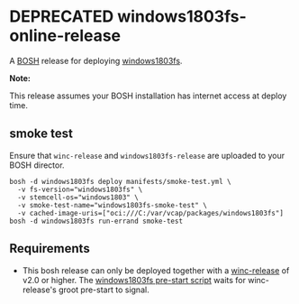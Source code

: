 # **DEPRECATED** windows1803fs-online-release

A [BOSH](http://docs.cloudfoundry.org/bosh/) release for deploying [windows1803fs](https://github.com/cloudfoundry-incubator/windows2016fs/tree/master/1803).

**Note:**

This release assumes your BOSH installation has internet access at deploy time.

## smoke test

Ensure that `winc-release` and `windows1803fs-release` are uploaded to your BOSH director.

```
bosh -d windows1803fs deploy manifests/smoke-test.yml \
  -v fs-version="windows1803fs" \
  -v stemcell-os="windows1803" \
  -v smoke-test-name="windows1803fs-smoke-test" \
  -v cached-image-uris=["oci:///C:/var/vcap/packages/windows1803fs"]
bosh -d windows1803fs run-errand smoke-test
```

## Requirements

* This bosh release can only be deployed together with a [winc-release](https://github.com/cloudfoundry/winc-release) of v2.0 or higher. The [windows1803fs pre-start script](/jobs/windows1803fs/templates/pre-start.ps1.erb) waits for winc-release's groot pre-start to signal.
